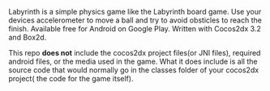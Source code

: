 

 Labyrinth is a simple physics game like the Labyrinth board game. Use your devices accelerometer to move a ball and try to avoid obsticles to reach the finish. Available free for Android on Google Play. Written with Cocos2dx 3.2 and Box2d.
 
 This repo **does not** include the cocos2dx project files(or JNI files), required android files, or the media used in the game. What it does include is all the source code that would normally go in the classes folder of your cocos2dx project( the code for the game itself).
 

